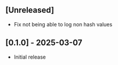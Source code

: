 ## [Unreleased]

- Fix not being able to log non hash values

## [0.1.0] - 2025-03-07

- Initial release
